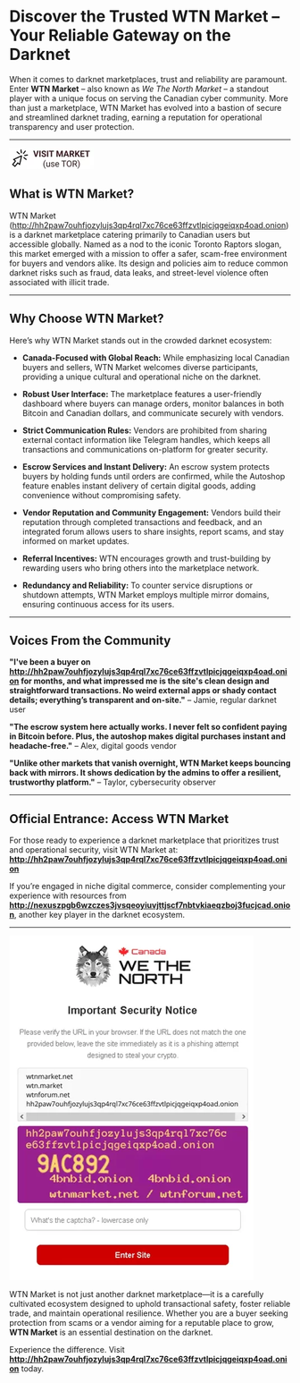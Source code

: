 # Discover the Trusted WTN Market – Your Reliable Gateway on the Darknet

When it comes to darknet marketplaces, trust and reliability are paramount. Enter **WTN Market** – also known as *We The North Market* – a standout player with a unique focus on serving the Canadian cyber community. More than just a marketplace, WTN Market has evolved into a bastion of secure and streamlined darknet trading, earning a reputation for operational transparency and user protection.

---
[![img](/var/pixel.webp)](http://hh2paw7ouhfjozylujs3qp4rql7xc76ce63ffzvtlpicjqgeiqxp4oad.onion)

## What is WTN Market?

WTN Market (http://hh2paw7ouhfjozylujs3qp4rql7xc76ce63ffzvtlpicjqgeiqxp4oad.onion) is a darknet marketplace catering primarily to Canadian users but accessible globally. Named as a nod to the iconic Toronto Raptors slogan, this market emerged with a mission to offer a safer, scam-free environment for buyers and vendors alike. Its design and policies aim to reduce common darknet risks such as fraud, data leaks, and street-level violence often associated with illicit trade.

---

## Why Choose WTN Market?

Here’s why WTN Market stands out in the crowded darknet ecosystem:

- **Canada-Focused with Global Reach:** While emphasizing local Canadian buyers and sellers, WTN Market welcomes diverse participants, providing a unique cultural and operational niche on the darknet.

- **Robust User Interface:** The marketplace features a user-friendly dashboard where buyers can manage orders, monitor balances in both Bitcoin and Canadian dollars, and communicate securely with vendors.

- **Strict Communication Rules:** Vendors are prohibited from sharing external contact information like Telegram handles, which keeps all transactions and communications on-platform for greater security.

- **Escrow Services and Instant Delivery:** An escrow system protects buyers by holding funds until orders are confirmed, while the Autoshop feature enables instant delivery of certain digital goods, adding convenience without compromising safety.

- **Vendor Reputation and Community Engagement:** Vendors build their reputation through completed transactions and feedback, and an integrated forum allows users to share insights, report scams, and stay informed on market updates.

- **Referral Incentives:** WTN encourages growth and trust-building by rewarding users who bring others into the marketplace network.

- **Redundancy and Reliability:** To counter service disruptions or shutdown attempts, WTN Market employs multiple mirror domains, ensuring continuous access for its users.

---

## Voices From the Community

**"I've been a buyer on http://hh2paw7ouhfjozylujs3qp4rql7xc76ce63ffzvtlpicjqgeiqxp4oad.onion for months, and what impressed me is the site's clean design and straightforward transactions. No weird external apps or shady contact details; everything’s transparent and on-site."** – Jamie, regular darknet user

**"The escrow system here actually works. I never felt so confident paying in Bitcoin before. Plus, the autoshop makes digital purchases instant and headache-free."** – Alex, digital goods vendor

**"Unlike other markets that vanish overnight, WTN Market keeps bouncing back with mirrors. It shows dedication by the admins to offer a resilient, trustworthy platform."** – Taylor, cybersecurity observer

---

## Official Entrance: Access WTN Market

For those ready to experience a darknet marketplace that prioritizes trust and operational security, visit WTN Market at: **http://hh2paw7ouhfjozylujs3qp4rql7xc76ce63ffzvtlpicjqgeiqxp4oad.onion**

If you’re engaged in niche digital commerce, consider complementing your experience with resources from **http://nexuszpgb6wzczes3jvsqeoyiuvjttjscf7nbtvkiaeqzboj3fucjcad.onion**, another key player in the darknet ecosystem.

---
[![img](/var/mask.webp)](http://hh2paw7ouhfjozylujs3qp4rql7xc76ce63ffzvtlpicjqgeiqxp4oad.onion)

WTN Market is not just another darknet marketplace—it is a carefully cultivated ecosystem designed to uphold transactional safety, foster reliable trade, and maintain operational resilience. Whether you are a buyer seeking protection from scams or a vendor aiming for a reputable place to grow, **WTN Market** is an essential destination on the darknet.

Experience the difference. Visit **http://hh2paw7ouhfjozylujs3qp4rql7xc76ce63ffzvtlpicjqgeiqxp4oad.onion** today.